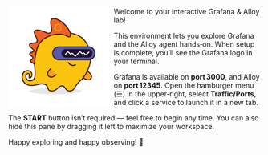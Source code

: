 <img src="./images/grot.png"
     alt="Grot - the Grafana Dino Robot Mascot"
     style="float: left; margin: 0 10px 10px 0; max-width: 200px;" />

Welcome to your interactive Grafana & Alloy lab!

This environment lets you explore Grafana and the Alloy agent hands‑on. When setup is complete, you’ll see the Grafana logo in your terminal.

Grafana is available on **port 3000**, and Alloy on **port 12345**. Open the hamburger menu (☰) in the upper‑right, select **Traffic/Ports**, and click a service to launch it in a new tab.

The **START** button isn’t required — feel free to begin any time. You can also hide this pane by dragging it left to maximize your workspace.

Happy exploring and happy observing! 🎉
